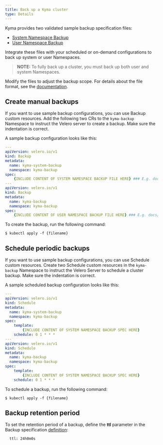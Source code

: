 ```yaml
---
title: Back up a Kyma cluster
type: Details
---
```

Kyma provides two validated sample backup specification files:

- [System Namespace Backup](./assets/system-backup.yaml)
- [User Namespace Backup](./assets/all-backup.yaml)


Integrate these files with your scheduled or on-demand configurations to back up system or user Namespaces.

>**NOTE:** To fully back up a cluster, you must back up both user and system Namespaces.

Modify the files to adjust the backup scope. For details about the file format, see the [documentation](https://velero.io/docs/v1.0.0/output-file-format/).

## Create manual backups

If you want to use sample backup configurations, you can use Backup custom resources. Add the following two CRs to the `kyma-backup` Namespace to instruct the Velero server to create a backup. Make sure the indentation is correct.

A sample backup configuration looks like this:

```yaml
---
apiVersion: velero.io/v1
kind: Backup
metadata:
  name: kyma-system-backup
  namespace: kyma-backup
spec:
    {INCLUDE CONTENT OF SYSTEM NAMESPACE BACKUP FILE HERE} ### E.g. docs/backup/assets/system-backup.yaml
---
apiVersion: velero.io/v1
kind: Backup
metadata:
  name: kyma-backup
  namespace: kyma-backup
spec:
    {INCLUDE CONTENT OF USER NAMESPACE BACKUP FILE HERE} ### E.g. docs/backup/assets/all-backup.yaml
```

To create the backup, run the following command:

```
$ kubectl apply -f {filename}
```

## Schedule periodic backups

If you want to use sample backup configurations, you can use Schedule custom resources. Create two Schedule custom resources in the `kyma-backup` Namespace to instruct the Velero Server to schedule a cluster backup. Make sure the indentation is correct.

A sample scheduled backup configuration looks like this:

```yaml
---
apiVersion: velero.io/v1
kind: Schedule
metadata:
  name: kyma-system-backup
  namespace: kyma-backup
spec:
    template:
        {INCLUDE CONTENT OF SYSTEM NAMESPACE BACKUP SPEC HERE}
    schedule: 0 1 * * *
---
apiVersion: velero.io/v1
kind: Schedule
metadata:
  name: kyma-backup
  namespace: kyma-backup
spec:
    template:
        {INCLUDE CONTENT OF SYSTEM NAMESPACE BACKUP SPEC HERE}
    schedule: 0 1 * * *
```

To schedule a backup, run the following command:

```
$ kubectl apply -f {filename}
```

## Backup retention period

To set the retention period of a backup, define the **ttl** parameter in the Backup specification [definition](https://velero.io/docs/v1.0.0/output-file-format/):

```  The amount of time before this backup is eligible for garbage collection.
  ttl: 24h0m0s
  ```
